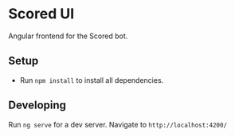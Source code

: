 # Scored UI

Angular frontend for the Scored bot.

## Setup
* Run `npm install` to install all dependencies.

## Developing

Run `ng serve` for a dev server. Navigate to `http://localhost:4200/`
